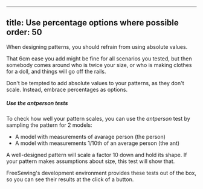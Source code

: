***

title: Use percentage options where possible
order: 50
---------

When designing patterns, you should refrain from using absolute values.

That 6cm ease you add might be fine for all scenarios you tested,
but then somebody comes around who is twice your size, or who is making clothes for a doll,
and things will go off the rails.

Don't be tempted to add absolute values to your patterns, as they don't scale.
Instead, embrace percentages as options.

<Tip>

##### Use the antperson tests

To check how well your pattern scales, you can
use the *antperson* test by sampling the pattern for 2 models:

*   A model with measurements of avarage person (the person)
*   A model with measurements 1/10th of an average person (the ant)

A well-designed pattern will scale a factor 10 down and hold its shape.
If your pattern makes assumptions about size, this test will show that.

FreeSewing's development environment provides these tests out of the box,
so you can see their results at the click of a button.

</Tip>
